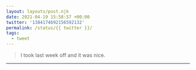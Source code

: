 ```yaml
---
layout: layouts/post.njk
date: 2021-04-19 15:58:57 +00:00
twitter: '1384174692156592132'
permalink: /status/{{ twitter }}/
tags: 
  - tweet
---
```


> I took last week off and it was nice.

---
